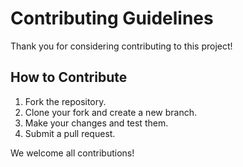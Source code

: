 # Contributing Guidelines

Thank you for considering contributing to this project!

## How to Contribute
1. Fork the repository.
2. Clone your fork and create a new branch.
3. Make your changes and test them.
4. Submit a pull request.

We welcome all contributions!

